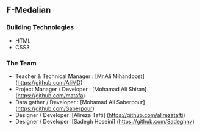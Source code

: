 F-Medalian
-------------

### Building Technologies

- HTML
- CSS3

### The Team 
- Teacher & Technical Manager : [Mr.Ali Mihandoost] (https://github.com/AliMD) 
- Project Manager / Developer : [Mohamad Ali Shiran] (https://github.com/matafa)
- Data gather / Developer : [Mohamad Ali Saberpour] (https://github.com/Saberpour)
- Designer / Developer :[Alireza Tafti] (https://github.com/alirezatafti)
- Designer / Developer :[Sadegh Hoseini] (https://github.com/Sadeghhv)